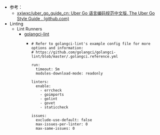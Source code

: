 - 参考：
	- [xxjwxc/uber_go_guide_cn: Uber Go 语言编码规范中文版. The Uber Go Style Guide . (github.com)](https://github.com/xxjwxc/uber_go_guide_cn)
- Linting
	- Lint Runners
		- [golangci-lint](https://github.com/golangci/golangci-lint)
			- ```
			  # Refer to golangci-lint's example config file for more options and information:
			  # https://github.com/golangci/golangci-lint/blob/master/.golangci.reference.yml
			  
			  run:
			    timeout: 5m
			    modules-download-mode: readonly
			  
			  linters:
			    enable:
			      - errcheck
			      - goimports
			      - golint
			      - govet
			      - staticcheck
			  
			  issues:
			    exclude-use-default: false
			    max-issues-per-linter: 0
			    max-same-issues: 0
			  ```